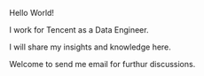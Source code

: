 Hello World!

I work for Tencent as a Data Engineer.

I will share my insights and knowledge here.

Welcome to send me email for furthur discussions.
